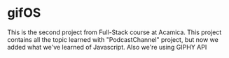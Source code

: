# gifOS
This is the second project from Full-Stack course at Acamica.
This project contains all the topic learned with "PodcastChannel" project, but now we added what we've learned of Javascript.
Also we're using GIPHY API
